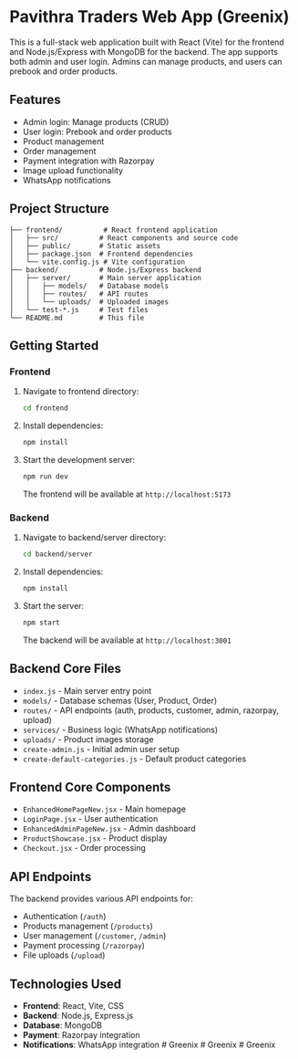 # Pavithra Traders Web App (Greenix)

This is a full-stack web application built with React (Vite) for the frontend and Node.js/Express with MongoDB for the backend. The app supports both admin and user login. Admins can manage products, and users can prebook and order products.

## Features
- Admin login: Manage products (CRUD)
- User login: Prebook and order products
- Product management
- Order management
- Payment integration with Razorpay
- Image upload functionality
- WhatsApp notifications

## Project Structure
```
├── frontend/          # React frontend application
│   ├── src/          # React components and source code
│   ├── public/       # Static assets
│   ├── package.json  # Frontend dependencies
│   └── vite.config.js # Vite configuration
├── backend/          # Node.js/Express backend
│   ├── server/       # Main server application
│   │   ├── models/   # Database models
│   │   ├── routes/   # API routes
│   │   └── uploads/  # Uploaded images
│   └── test-*.js     # Test files
└── README.md         # This file
```

## Getting Started

### Frontend
1. Navigate to frontend directory:
   ```sh
   cd frontend
   ```
2. Install dependencies:
   ```sh
   npm install
   ```
3. Start the development server:
   ```sh
   npm run dev
   ```
   The frontend will be available at `http://localhost:5173`

### Backend
1. Navigate to backend/server directory:
   ```sh
   cd backend/server
   ```
2. Install dependencies:
   ```sh
   npm install
   ```
3. Start the server:
   ```sh
   npm start
   ```
   The backend will be available at `http://localhost:3001`

## Backend Core Files
- `index.js` - Main server entry point
- `models/` - Database schemas (User, Product, Order)
- `routes/` - API endpoints (auth, products, customer, admin, razorpay, upload)
- `services/` - Business logic (WhatsApp notifications)
- `uploads/` - Product images storage
- `create-admin.js` - Initial admin user setup
- `create-default-categories.js` - Default product categories

## Frontend Core Components
- `EnhancedHomePageNew.jsx` - Main homepage
- `LoginPage.jsx` - User authentication
- `EnhancedAdminPageNew.jsx` - Admin dashboard
- `ProductShowcase.jsx` - Product display
- `Checkout.jsx` - Order processing

## API Endpoints
The backend provides various API endpoints for:
- Authentication (`/auth`)
- Products management (`/products`)
- User management (`/customer`, `/admin`)
- Payment processing (`/razorpay`)
- File uploads (`/upload`)

## Technologies Used
- **Frontend**: React, Vite, CSS
- **Backend**: Node.js, Express.js
- **Database**: MongoDB
- **Payment**: Razorpay integration
- **Notifications**: WhatsApp integration
#   G r e e n i x 
 
 #   G r e e n i x 
 
 #   G r e e n i x 
 
 